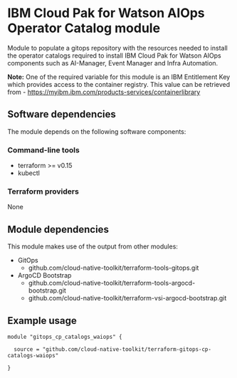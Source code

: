 # IBM Cloud Pak for Watson AIOps Operator Catalog module

Module to populate a gitops repository with the resources needed to install the operator catalogs required to install IBM Cloud Pak for Watson AIOps components such as AI-Manager, Event Manager and Infra Automation. 

**Note:** One of the required variable for this module is an IBM Entitlement Key which provides access to the container registry. This value can be retrieved from - https://myibm.ibm.com/products-services/containerlibrary

## Software dependencies

The module depends on the following software components:

### Command-line tools

- terraform >= v0.15
- kubectl

### Terraform providers

None

## Module dependencies

This module makes use of the output from other modules:

- GitOps 
    - github.com/cloud-native-toolkit/terraform-tools-gitops.git
- ArgoCD Bootstrap 
    - github.com/cloud-native-toolkit/terraform-tools-argocd-bootstrap.git
    - github.com/cloud-native-toolkit/terraform-vsi-argocd-bootstrap.git

## Example usage

```hcl-terraform
module "gitops_cp_catalogs_waiops" {
  
  source = "github.com/cloud-native-toolkit/terraform-gitops-cp-catalogs-waiops"

}
```